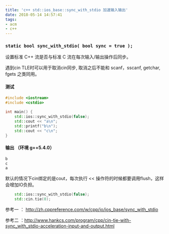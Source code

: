 ```yaml
---
title: 'c++ std::ios_base::sync_with_stdio 加速输入输出'
date: 2018-05-14 14:57:41
tags:
- acm
- c++
---
```

### ``static bool sync_with_stdio( bool sync = true ); ``
设置标准 C++ 流是否与标准 C 流在每次输入/输出操作后同步。

遇到cin TLE时可以用于取消cin同步, 取消之后不能和 scanf，sscanf, getchar, fgets 之类同用。

#### 测试
<!-- more -->
```c++
#include <iostream>
#include <cstdio>
 
int main() {
    std::ios::sync_with_stdio(false);
    std::cout << "a\n";
    std::printf("b\n");
    std::cout << "c\n";
}
```

#### 输出 （环境 g++5.4.0）

```c++
b
c
a
```
默认的情况下cin绑定的是cout，每次执行 << 操作符的时候都要调用flush，这样会增加IO负担。

```c++
    std::ios::sync_with_stdio(false);
    std::cin.tie(0);
```

参考一 ： http://zh.cppreference.com/w/cpp/io/ios_base/sync_with_stdio

参考二 ：http://www.hankcs.com/program/cpp/cin-tie-with-sync_with_stdio-acceleration-input-and-output.html